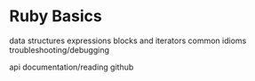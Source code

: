 Ruby Basics
============================

data structures
expressions
blocks and iterators
common idioms
troubleshooting/debugging

api documentation/reading github